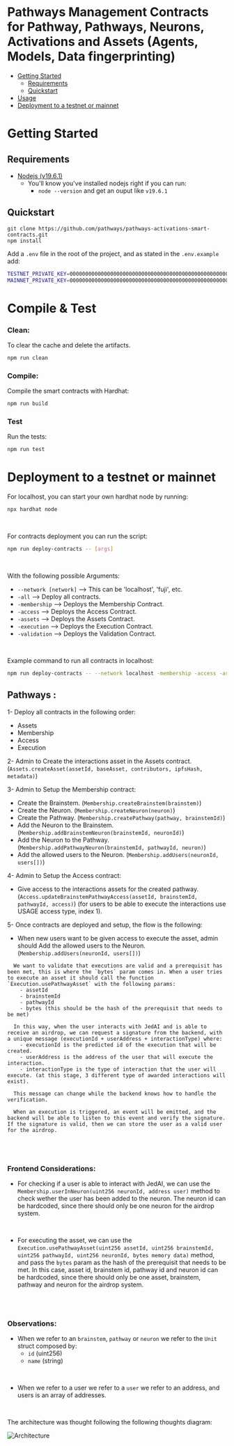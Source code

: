 # Pathways Management Contracts for Pathway, Pathways, Neurons, Activations and Assets (Agents, Models, Data fingerprinting)

- [Getting Started](#getting-started)
  - [Requirements](#requirements)
  - [Quickstart](#quickstart)
- [Usage](#usage)
- [Deployment to a testnet or mainnet](#deployment-to-a-testnet-or-mainnet)


# Getting Started

## Requirements

- [Nodejs (v19.6.1)](https://nodejs.org/dist/v19.6.1/node-v19.6.1-x64.msi)
  - You'll know you've installed nodejs right if you can run:
    - `node --version` and get an ouput like `v19.6.1`
## Quickstart

```
git clone https://github.com/pathways/pathways-activations-smart-contracts.git
npm install
```

Add a `.env` file in the root of the project, and as stated in the `.env.example` add:
```sh
TESTNET_PRIVATE_KEY=000000000000000000000000000000000000000000000000000000000000003c
MAINNET_PRIVATE_KEY=000000000000000000000000000000000000000000000000000000000000003c
```


# Compile & Test

### Clean:
To clear the cache and delete the artifacts.
```sh
npm run clean
```


### Compile:

Compile the smart contracts with Hardhat:

```sh
npm run build
```

### Test

Run the tests:

```sh
npm run test
```

# Deployment to a testnet or mainnet

For localhost, you can start your own hardhat node by running:
```sh
npx hardhat node
```

<br>

For contracts deployment you can run the script:
```sh
npm run deploy-contracts -- [args]
```

<br>

With the following possible Arguments:

- `--network [network]` --> This can be 'localhost', 'fuji', etc.
- `-all` --> Deploy all contracts.
- `-membership` --> Deploys the Membership Contract.
- `-access` --> Deploys the Access Contract.
- `-assets` --> Deploys the Assets Contract.
- `-execution` --> Deploys the Execution Contract.
- `-validation` --> Deploys the Validation Contract.

<br>

Example command to run all contracts in localhost:
```sh
npm run deploy-contracts -- --network localhost -membership -access -assets -execution -validation
```


## Pathways :

1- Deploy all contracts in the following order:
  - Assets
  - Membership
  - Access
  - Execution

2- Admin to Create the interactions asset in the Assets contract. (`Assets.createAsset(assetId, baseAsset, contributors, ipfsHash, metadata)`)

3- Admin to Setup the Membership contract:
  - Create the Brainstem. (`Membership.createBrainstem(brainstem)`)
  - Create the Neuron. (`Membership.createNeuron(neuron)`)
  - Create the Pathway. (`Membership.createPathway(pathway, brainstemId)`)
  - Add the Neuron to the Brainstem. (`Membership.addBrainstemNeuron(brainstemId, neuronId)`)
  - Add the Neuron to the Pathway. (`Membership.addPathwayNeuron(brainstemId, pathwayId, neuron)`)
  - Add the allowed users to the Neuron. (`Membership.addUsers(neuronId, users[])`)

4- Admin to Setup the Access contract:
  - Give access to the interactions assets for the created pathway. (`Access.updateBrainstemPathwayAccess(assetId, brainstemId, pathwayId, access)`) (for users to be able to execute the interactions use USAGE access type, index 1).

5- Once contracts are deployed and setup, the flow is the following:
  - When new users want to be given access to execute the asset, admin should Add the allowed users to the Neuron. (`Membership.addUsers(neuronId, users[])`)
```
  We want to validate that executions are valid and a prerequisit has been met, this is where the `bytes` param comes in. When a user tries to execute an asset it should call the function `Execution.usePathwayAsset` with the following params:
    - assetId
    - brainstemId
    - pathwayId
    - bytes (this should be the hash of the prerequisit that needs to be met)

  In this way, when the user interacts with JedAI and is able to receive an airdrop, we can request a signature from the backend, with a unique message (executionId + userAddress + interactionType) where:
    - executionId is the predicted id of the execution that will be created.
    - userAddress is the address of the user that will execute the interaction.
    - interactionType is the type of interaction that the user will execute. (at this stage, 3 different type of awarded interactions will exist).

  This message can change while the backend knows how to handle the verification.

  When an execution is triggered, an event will be emitted, and the backend will be able to listen to this event and verify the signature. If the signature is valid, then we can store the user as a valid user for the airdrop.
```

<br></br>

### Frontend Considerations:
  - For checking if a user is able to interact with JedAI, we can use the `Membership.userInNeuron(uint256 neuronId, address user)` method to check wether the user has been added to the neuron. The neuron id can be hardcoded, since there should only be one neuron for the airdrop system.

  <br>

  - For executing the asset, we can use the `Execution.usePathwayAsset(uint256 assetId, uint256 brainstemId, uint256 pathwayId, uint256 neuronId, bytes memory data)` method, and pass the `bytes` param as the hash of the prerequisit that needs to be met. In this case, asset id, brainstem id, pathway id and neuron id can be hardcoded, since there should only be one asset, brainstem, pathway and neuron for the airdrop system.

<br></br>

### Observations:
  - When we refer to an `brainstem`, `pathway` or `neuron` we refer to the `Unit` struct composed by:
    - `id` (uint256)
    - `name` (string)
  
  <br>

  -  When we refer to a user we refer to a `user` we refer to an address, and users is an array of addresses.

  <br>

  The architecture was thought following the following thoughts diagram:

  ![Architecture](./flow.jpg)
